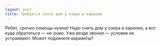 ```yaml
---
layout: post 
title: Требуется снять дом у озера в карелии 
--- 
```

Ребят, срочно помощь нужна! Надо снять дом у озера в карелии, а вот куда обратиться — не знаю. Уже везде звонил — условия не устраивают. Может подкинете варианты?